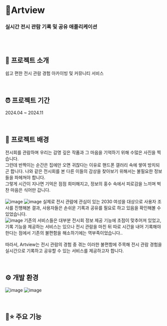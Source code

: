 # 🎨Artview
### 실시간 전시 관람 기록 및 공유 애플리케이션

<br/><br/>

## 🤗 프로젝트 소개
쉽고 편한 전시 관람 경험 아카이빙 및 커뮤니티 서비스

<br/>

## ⏰ 프로젝트 기간
2024.04 ~ 2024.11

<br/>

## 🤔 프로젝트 배경
전시회를 관람하며 우리는 감명 깊은 작품과 그 마음을 기억하기 위해 수많은 사진을 찍습니다.
<br/>그런데 반짝이는 순간은 집에만 오면 귀찮다는 이유로 핸드폰 갤러리 속에 쌓여 방치되곤 합니다. 나와 같은 전시회를 본 다른 이들의 감상을 찾아보기 위해서는 불필요한 정보들을 파헤쳐야 합니다.
<br/>그렇게 시간이 지나면 기억은 점점 희미해지고, 정보의 홍수 속에서 피로감을 느끼며 벅찬 마음은 식어만 갑니다.
<br/>
<br/>
![image](https://github.com/user-attachments/assets/14febe63-d4fe-4fb4-95a9-85a2e7f25286)
![image](https://github.com/user-attachments/assets/c2e54b38-1acd-462a-8b5a-aa4d88d7495a)
실제로 전시 관람에 관심이 있는 2030 여성을 대상으로 사용자 조사를 진행해본 결과, 사용자들은 손쉬운 기록과 공유를 필요로 하고 있음을 확인해볼 수 있었습니다.
<br/>
![image](https://github.com/user-attachments/assets/4103a470-4981-4c16-8a3a-a61305e01605)
기존의 서비스들은 대부분 전시회 정보 제공 기능에 초점이 맞추어져 있었고, 기록 기능을 제공하는 서비스는 있으나 전시 관람을 마친 뒤 따로 시간을 내어 기록해야 한다는 점에서 기존의 불편함을 해소하기에는 역부족이었습니다..
<br/>
<br/>따라서, Artview는 전시 관람의 경험 중 겪는 이러한 불편함에 주목해 전시 관람 경험을 실시간으로 기록하고 공유할 수 있는 서비스를 제공하고자 합니다.

<br/>

## ⚙️ 개발 환경
![image](https://github.com/user-attachments/assets/2c2cd5c0-0191-41ed-9621-9052d36998d4)
![image](https://github.com/user-attachments/assets/7f32fc25-0029-44dc-9406-804b490f4f91)



<br/>

## 🎨⭐ 주요 기능

